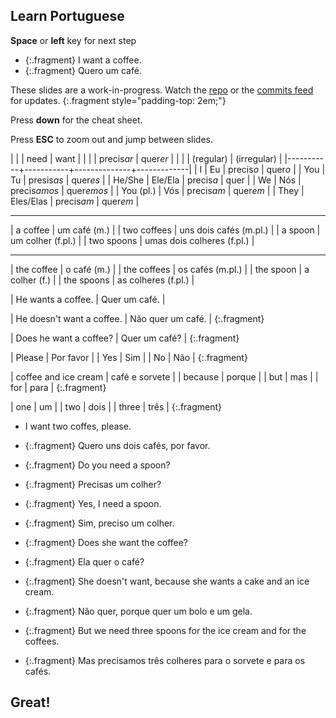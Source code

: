 
<section data-background="#913B11">

# Learn Portuguese

__Space__ or __left__ key for next step

- {:.fragment} I want a coffee.
- {:.fragment} Quero um café.

These slides are a work-in-progress. Watch the [repo](https://github.com/profound-labs/learn-portuguese) or the [commits feed](https://github.com/profound-labs/learn-portuguese/commits/gh-pages.atom) for updates.
{:.fragment style="padding-top: 2em;"}

</section>
<section>

  <section data-transition="default">

Press __down__ for the cheat sheet.

Press __ESC__ to zoom out and jump between slides.

  </section>
  <section data-transition="default" data-background="#007777">

|           |           | need         | want        |
|           |           | precis*ar*   | quer*er*    |
|           |           | (regular)    | (irregular) |
|-----------+-----------+--------------+-------------|
| I         | Eu        | precis*o*    | quer*o*     |
| You       | Tu        | presis*as*   | quer*es*    |
| He/She    | Ele/Ela   | precis*a*    | quer        |
| We        | Nós       | precis*amos* | quer*emos*  |
| You (pl.) | Vós       | precis*am*   | quer*em*    |
| They      | Eles/Elas | precis*am*   | quer*em*    |

-----

| a coffee    | um café (m.)               |
| two coffees | uns dois cafés (m.pl.)     |
| a spoon     | um colher (f.pl.)          |
| two spoons  | umas dois colheres (f.pl.) |

----

| the coffee  | o café (m.)         |
| the coffees | os cafés (m.pl.)    |
| the spoon   | a colher (f.)       |
| the spoons  | as colheres (f.pl.) |

  </section>

</section>
<section data-transition="zoom">

<div class="sentences">

| He wants a coffee. | Quer um café. |

| He doesn't want a coffee. | Não quer um café. |
{:.fragment}

| Does he want a coffee? | Quer um café? |
{:.fragment}

| Please | Por favor |
| Yes    | Sim       |
| No     | Não       |
{:.fragment}

| coffee and ice cream | café e sorvete |
| because              | porque      |
| but                  | mas         |
| for                  | para        |
{:.fragment}

| one   | um   |
| two   | dois |
| three | três |
{:.fragment}

</div>

</section>
<section data-transition="zoom">

- I want two coffes, please.
- {:.fragment} Quero uns dois cafés, por favor.

- {:.fragment} Do you need a spoon?
- {:.fragment} Precisas um colher?

- {:.fragment} Yes, I need a spoon.
- {:.fragment} Sim, preciso um colher.

- {:.fragment} Does she want the coffee?
- {:.fragment} Ela quer o café?

- {:.fragment} She doesn't want, because she wants a cake and an ice cream.
- {:.fragment} Não quer, porque quer um bolo e um gela.

- {:.fragment} But we need three spoons for the ice cream and for the coffees.
- {:.fragment} Mas precisamos três colheres para o sorvete e para os cafés.

</section>
<section data-transition="zoom" data-background="#008800">

# Great!

</section>

